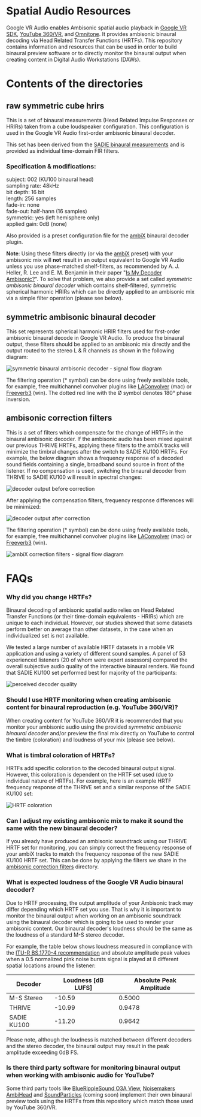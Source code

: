 # Spatial Audio Resources
Google VR Audio enables Ambisonic spatial audio playback in [Google VR SDK](https://developers.google.com/vr/), [YouTube 360/VR](http://yt.be/spatialaudiovrhelp), and [Omnitone](https://googlechrome.github.io/omnitone/#home). It provides ambisonic binaural decoding via Head Related Transfer Functions (HRTFs). This repository contains information and resources that can be used in order to build binaural preview software or to directly monitor the binaural output when creating content in Digital Audio Workstations (DAWs).

# Contents of the directories
## raw symmetric cube hrirs 
This is a set of binaural measurements (Head Related Impulse Responses or HRIRs) taken from a cube loudspeaker configuration. This configuration is used in the Google VR Audio first-order ambisonic binaural decoder.

This set has been derived from the [SADIE binaural measurements](https://www.york.ac.uk/sadie-project/binaural.html) and  is provided as individual time-domain FIR filters.

### Specification & modifications:
subject: 002 (KU100 binaural head)  
sampling rate: 48kHz  
bit depth: 16 bit  
length: 256 samples  
fade-in: none  
fade-out: half-hann (16 samples)  
symmetric: yes (left hemisphere only)  
applied gain: 0dB (none)

Also provided is a preset configuration file for the [ambiX](https://github.com/kronihias/ambix) binaural decoder plugin.

**Note**: Using these filters directly (or via the [ambiX](https://github.com/kronihias/ambix) preset) with your ambisonic mix will **not** result in an output equivalent to Google VR Audio unless you use phase-matched shelf-filters, as recommended by A. J. Heller, R. Lee and  E. M. Benjamin in their paper "[Is My Decoder Ambisonic?](http://www.ai.sri.com/ajh/ambisonics/BLaH3.pdf)". To solve that problem, we also provide a set called *symmetric ambisonic binaural decoder* which contains shelf-filtered, symmetric spherical harmonic HRIRs which can be directly applied to an ambisonic mix via a simple filter operation (please see below).

## symmetric ambisonic binaural decoder
This set represents spherical harmonic HRIR filters used for first-order ambisonic binaural decode in Google VR Audio. To produce the binaural output, these filters should be applied to an ambisonic mix directly and the output routed to the stereo L & R channels as shown in the following diagram:

![symmetric binaural ambisonic decoder - signal flow diagram](https://cloud.githubusercontent.com/assets/26985965/24811254/2143fb12-1b7a-11e7-99a0-cef55c3f8365.png)

The filtering operation (* symbol) can be done using freely available tools, for example, free multichannel convolver plugins like  [LAConvolver](http://audio.lernvall.com/) (mac) or  [Freeverb3](http://www.nongnu.org/freeverb3/) (win). The dotted red line with the Ø symbol denotes 180° phase inversion.

## ambisonic correction filters
This is a set of filters which compensate for the change of HRTFs in the binaural ambisonic decoder. If the ambisonic audio has been mixed against our previous THRIVE HRTFs, applying these filters to the ambiX tracks will minimize the timbral changes after the switch to SADIE KU100 HRTFs. For example, the below diagram shows a frequency response of a decoded sound fields containing a single, broadband sound source in front of the listener. If no compensation is used, switching the binaural decoder from THRIVE to SADIE KU100 will result in spectral changes:

![decoder output before correction](https://cloud.githubusercontent.com/assets/26985965/24811252/21399d66-1b7a-11e7-953c-2357d6be8f3a.png)

After applying the compensation filters, frequency response differences will be minimized:

![decoder output after correction](https://cloud.githubusercontent.com/assets/26985965/24811250/2137f42a-1b7a-11e7-9ff5-e09718293401.png)

The filtering operation (* symbol) can be done using freely available tools, for example, free multichannel convolver plugins like  [LAConvolver](http://audio.lernvall.com/) (mac) or  [Freeverb3](http://www.nongnu.org/freeverb3/) (win).

![ambiX correction filters - signal flow diagram](https://cloud.githubusercontent.com/assets/26985965/24811249/21269c84-1b7a-11e7-8139-91e4fd0d0a20.png)

# FAQs
### Why did you change HRTFs?
Binaural decoding of ambisonic spatial audio relies on Head Related Transfer Functions (or their time-domain equivalents - HRIRs) which are unique to each individual. However, our studies showed that some datasets perform better on average than other datasets, in the case when an individualized set is not available.

We tested a large number of available HRTF datasets in a mobile VR application and using a variety of different sound samples. A panel of 53 experienced listeners (20 of whom were expert assessors) compared the overall subjective audio quality of the interactive binaural renders. We found that SADIE KU100 set performed best for majority of the participants:

![perceived decoder quality](https://cloud.githubusercontent.com/assets/26985965/24811253/213b6628-1b7a-11e7-9079-f7a906e963a0.png)

### Should I use HRTF monitoring when creating ambisonic content for binaural reproduction (e.g. YouTube 360/VR)?
When creating content for YouTube 360/VR it is recommended that you monitor your ambisonic audio using the provided *symmetric ambisonic binaural decoder* and/or preview the final mix directly on YouTube to control the timbre (coloration) and loudness of your mix (please see below).

### What is timbral coloration of HRTFs?
HRTFs add specific coloration to the decoded binaural output signal. However, this coloration is dependent on the HRTF set used (due to individual nature of HRTFs). For example, here is an example HRTF frequency response of the THRIVE set and a similar response of the SADIE KU100 set:

![HRTF coloration](https://cloud.githubusercontent.com/assets/26985965/24811251/2139476c-1b7a-11e7-865b-f37ac10b197f.png)

### Can I adjust my existing ambisonic mix to make it sound the same with the new binaural decoder? 
If you already have produced an ambisonic soundtrack using our THRIVE HRTF set for monitoring, you can simply correct the frequency response of your ambiX tracks to match the frequency response of the new SADIE KU100 HRTF set. This can be done by applying the filters we share in the [ambisonic correction filters](#ambisonic-correction-filters) directory.

### What is expected loudness of the Google VR Audio binaural decoder?
Due to HRTF processing, the output amplitude of your Ambisonic track may differ depending which HRTF set you use. That is why it is important to monitor the binaural output when working on an ambisonic soundtrack using the binaural decoder which is going to be used to render your ambisonic content. Our binaural decoder's loudness should be the same as the loudness of a standard M-S stereo decoder.

For example, the table below shows loudness measured in compliance with the [ITU-R BS.1770-4 recommendation](https://www.itu.int/dms_pubrec/itu-r/rec/bs/R-REC-BS.1770-4-201510-I!!PDF-E.pdf) and absolute amplitude peak values when a 0.5 normalized pink noise bursts signal is played at 8 different spatial locations around the listener:

|Decoder     | Loudness [dB LUFS] | Absolute Peak Amplitude |
|------------|--------------------|-------------------------|
|M-S Stereo  |-10.59              |0.5000                   |
|THRIVE      |-10.99              |0.9478                   |
|SADIE KU100 |-11.20              |0.9642                   |

Please note, although the loudness is matched between different decoders and the stereo decoder, the binaural output may result in the peak amplitude exceeding 0dB FS.

### Is there third party software for monitoring binaural output when working with ambisonic audio for YouTube?
Some third party tools like [BlueRippleSound O3A View](http://www.blueripplesound.com/products/o3a-view-vst), [Noisemakers AmbiHead](http://www.noisemakers.fr/ambi-head/) and [SoundParticles](http://soundparticles.com/) (coming soon) implement their own binaural preview tools using the HRTFs from this repository which match those used by YouTube 360/VR.
